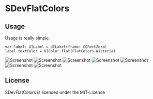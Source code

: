# SDevFlatColors

## Usage
Usage is really simple.
````
var label: UILabel = UILabel(frame: CGRectZero)
label.textColor = UIColor.flat(FlatColors.Wisteria)
````

![Screenshot](https://raw.github.com/0x73/SDevFlatColors/master/images/1.jpg)
![Screenshot](https://raw.github.com/0x73/SDevFlatColors/master/images/2.jpg)
![Screenshot](https://raw.github.com/0x73/SDevFlatColors/master/images/3.jpg)
![Screenshot](https://raw.github.com/0x73/SDevFlatColors/master/images/4.jpg)
![Screenshot](https://raw.github.com/0x73/SDevFlatColors/master/images/5.jpg)
![Screenshot](https://raw.github.com/0x73/SDevFlatColors/master/images/6.jpg)
![Screenshot](https://raw.github.com/0x73/SDevFlatColors/master/images/7.jpg)

## License

SDevFlatColors is licensed under the MIT-License
